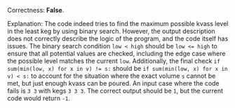 Correctness: **False**.

Explanation: The code indeed tries to find the maximum possible kvass level in the least keg by using binary search. However, the output description does not correctly describe the logic of the program, and the code itself has issues. The binary search condition `low < high` should be `low <= high` to ensure that all potential values are checked, including the edge case where the possible level matches the current `low`. Additionally, the final check `if sum(min(low, x) for x in v) != s:` should be `if sum(min(low, x) for x in v) < s:` to account for the situation where the exact volume `s` cannot be met, but just enough kvass can be poured. An input case where the code fails is `3 3` with kegs `3 3 3`. The correct output should be `1`, but the current code would return `-1`.